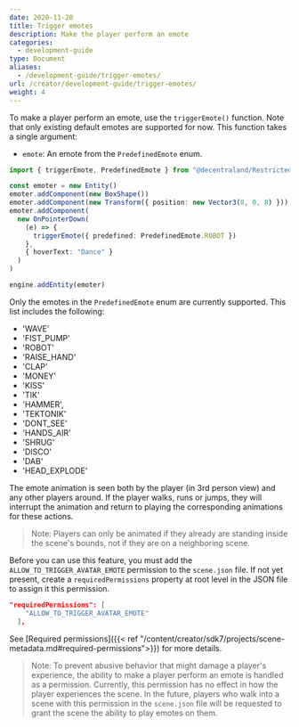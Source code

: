 ```yaml
---
date: 2020-11-20
title: Trigger emotes
description: Make the player perform an emote
categories:
  - development-guide
type: Document
aliases:
  - /development-guide/trigger-emotes/
url: /creator/development-guide/trigger-emotes/
weight: 4
---
```



<!-- TODO: all -->


To make a player perform an emote, use the `triggerEmote()` function. Note that only existing default emotes are supported for now. This function takes a single argument:

- `emote`: An emote from the `PredefinedEmote` enum.

```ts
import { triggerEmote, PredefinedEmote } from "@decentraland/RestrictedActions"

const emoter = new Entity()
emoter.addComponent(new BoxShape())
emoter.addComponent(new Transform({ position: new Vector3(8, 0, 8) }))
emoter.addComponent(
  new OnPointerDown(
    (e) => {
      triggerEmote({ predefined: PredefinedEmote.ROBOT })
    },
    { hoverText: "Dance" }
  )
)

engine.addEntity(emoter)
```

Only the emotes in the `PredefinedEmote` enum are currently supported. This list includes the following:

- 'WAVE'
- 'FIST_PUMP'
- 'ROBOT'
- 'RAISE_HAND'
- 'CLAP'
- 'MONEY'
- 'KISS'
- 'TIK'
- 'HAMMER',
- 'TEKTONIK'
- 'DONT_SEE'
- 'HANDS_AIR'
- 'SHRUG'
- 'DISCO'
- 'DAB'
- 'HEAD_EXPLODE'

The emote animation is seen both by the player (in 3rd person view) and any other players around. If the player walks, runs or jumps, they will interrupt the animation and return to playing the corresponding animations for these actions.

> Note: Players can only be animated if they already are standing inside the scene's bounds, not if they are on a neighboring scene.

Before you can use this feature, you must add the `ALLOW_TO_TRIGGER_AVATAR_EMOTE` permission to the `scene.json` file. If not yet present, create a `requiredPermissions` property at root level in the JSON file to assign it this permission.

```json
"requiredPermissions": [
    "ALLOW_TO_TRIGGER_AVATAR_EMOTE"
  ],
```

See [Required permissions]({{< ref "/content/creator/sdk7/projects/scene-metadata.md#required-permissions">}}) for more details.

> Note: To prevent abusive behavior that might damage a player's experience, the ability to make a player perform an emote is handled as a permission. Currently, this permission has no effect in how the player experiences the scene. In the future, players who walk into a scene with this permission in the `scene.json` file will be requested to grant the scene the ability to play emotes on them.
